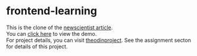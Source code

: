 # frontend-learning
This is the clone of the [newscientist article](https://www.newscientist.com/article/2286218-ancient-lake-in-marss-gale-crater-may-have-actually-been-a-small-pond/).  
You can [click here](pradipthapa7374.github.io/frontend-learning/css/newscientist/index.html) to view the demo.  
For project details, you can visit [theodinproject](https://www.theodinproject.com/paths/full-stack-javascript/courses/html-and-css/lessons/positioning-and-floating-elements). See the assignment secton for details of this project.
